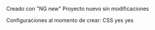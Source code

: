 Creado con "NG new"
Proyecto nuevo sin modificaciones

Configuraciones al momento de crear:
CSS
yes
yes